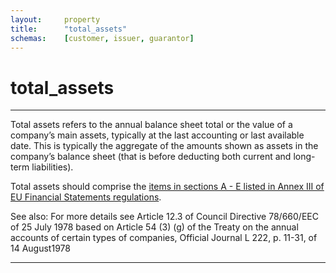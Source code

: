 ```yaml
---
layout:     property
title:      "total_assets"
schemas:    [customer, issuer, guarantor]
---
```


# total_assets

---

Total assets refers to the annual balance sheet total or the value of a company’s main assets, typically at the last accounting or last available date. This is typically the aggregate of the amounts shown as assets in the company’s balance sheet (that is before deducting both current and long-term liabilities).

Total assets should comprise the [items in sections A - E listed in Annex III of EU Financial Statements regulations][total-assets].


See also: For more details see Article 12.3 of Council Directive 78/660/EEC of 25 July 1978 based on Article 54 (3) (g) of the Treaty on the annual accounts of certain types of companies, Official Journal L 222, p. 11-31, of 14 August1978

---
[total-assets]: https://eur-lex.europa.eu/legal-content/EN/TXT/?uri=CELEX%3A02013L0034-20211221#:~:text=partnerships%2C%20unlimited%20companies.-,ANNEX%20III,Assets,-A.%C2%A0%C2%A0%C2%A0Subscribed
